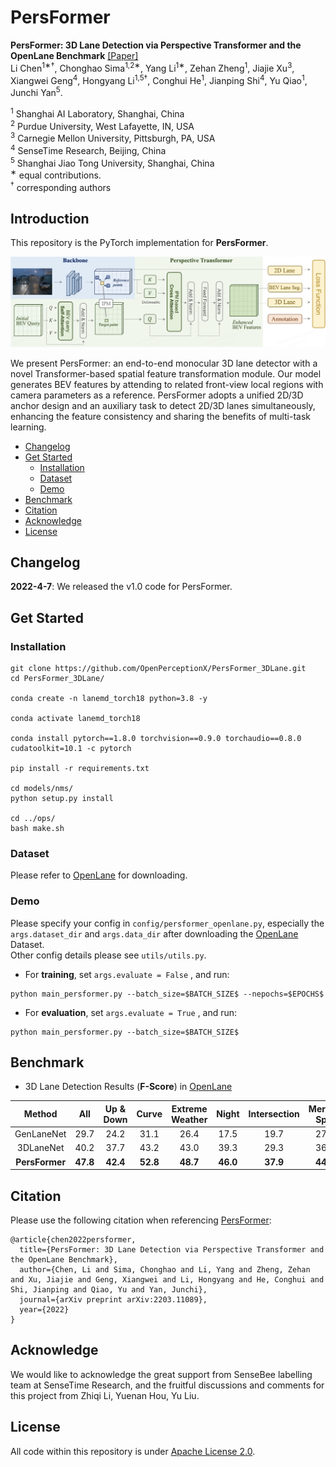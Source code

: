 # PersFormer
**PersFormer: 3D Lane Detection via Perspective Transformer and the OpenLane Benchmark** [[Paper]](https://arxiv.org/abs/2203.11089)  
Li Chen<sup>1∗†</sup>, Chonghao Sima<sup>1,2∗</sup>, Yang Li<sup>1∗</sup>, Zehan Zheng<sup>1</sup>, Jiajie Xu<sup>3</sup>, Xiangwei Geng<sup>4</sup>,  Hongyang Li<sup>1,5†</sup>, Conghui He<sup>1</sup>, Jianping Shi<sup>4</sup>, Yu Qiao<sup>1</sup>, Junchi Yan<sup>5</sup>.   
  
<sup>1</sup> Shanghai AI Laboratory, Shanghai, China  
<sup>2</sup> Purdue University, West Lafayette, IN, USA  
<sup>3</sup> Carnegie Mellon University, Pittsburgh, PA, USA  
<sup>4</sup> SenseTime Research, Beijing, China  
<sup>5</sup> Shanghai Jiao Tong University, Shanghai, China  
<sup>∗</sup> equal contributions.  
<sup>†</sup> corresponding authors  
  


## Introduction
  This repository is the PyTorch implementation for **PersFormer**.  
  
![](pipeline.png)  

We present PersFormer: an end-to-end monocular 3D lane detector with a novel Transformer-based spatial feature transformation module. Our model generates BEV features by attending to related front-view local regions with camera parameters as a reference. PersFormer adopts a unified 2D/3D anchor design and an auxiliary task to detect 2D/3D lanes simultaneously, enhancing the feature consistency and sharing the benefits of multi-task learning.
  
- [Changelog](#changelog)
- [Get Started](#get-started)
  - [Installation](#installation)
  - [Dataset](#dataset)
  - [Demo](#demo)
- [Benchmark](#benchmark)
- [Citation](#citation)
- [Acknowledge](#acknowledge)
- [License](#license)  
  
## Changelog
**2022-4-7**: We released the v1.0 code for PersFormer.  

## Get Started
  
### Installation
```
git clone https://github.com/OpenPerceptionX/PersFormer_3DLane.git
cd PersFormer_3DLane/

conda create -n lanemd_torch18 python=3.8 -y

conda activate lanemd_torch18

conda install pytorch==1.8.0 torchvision==0.9.0 torchaudio==0.8.0 cudatoolkit=10.1 -c pytorch

pip install -r requirements.txt

cd models/nms/
python setup.py install

cd ../ops/
bash make.sh
```
  
### Dataset
Please refer to [OpenLane](https://github.com/OpenPerceptionX/OpenLane) for downloading.

### Demo 
Please specify your config in `config/persformer_openlane.py`, especially the `args.dataset_dir` and `args.data_dir` after downloading the [OpenLane](https://github.com/OpenPerceptionX/OpenLane) Dataset.  
Other config details please see `utils/utils.py`.  
- For **training**, set `args.evaluate = False` , and run:  
```
python main_persformer.py --batch_size=$BATCH_SIZE$ --nepochs=$EPOCHS$
```
- For **evaluation**, set `args.evaluate = True` , and run:
```
python main_persformer.py --batch_size=$BATCH_SIZE$
``` 

## Benchmark
  - 3D Lane Detection Results (**F-Score**) in [OpenLane](https://github.com/OpenPerceptionX/OpenLane)
  
| Method     | All  | Up &<br>Down | Curve | Extreme<br>Weather | Night | Intersection | Merge&<br>Split |  
| :----:     |:----:|:----:|:----:|:----:|:----:|:----:|:----:|  
| GenLaneNet | 29.7 | 24.2 | 31.1 | 26.4 | 17.5 | 19.7 | 27.4 |  
| 3DLaneNet  | 40.2 | 37.7 | 43.2 | 43.0 | 39.3 | 29.3 | 36.5 |  
|**PersFormer**|**47.8**|**42.4**|**52.8**|**48.7**|**46.0**|**37.9**|**44.6**|  
  
## Citation
  Please use the following citation when referencing [PersFormer](https://arxiv.org/abs/2203.11089):

    @article{chen2022persformer,
      title={PersFormer: 3D Lane Detection via Perspective Transformer and the OpenLane Benchmark},
      author={Chen, Li and Sima, Chonghao and Li, Yang and Zheng, Zehan and Xu, Jiajie and Geng, Xiangwei and Li, Hongyang and He, Conghui and Shi, Jianping and Qiao, Yu and Yan, Junchi},
      journal={arXiv preprint arXiv:2203.11089},
      year={2022}
    }  

## Acknowledge
  We would like to acknowledge the great support from SenseBee labelling team at SenseTime Research, and the fruitful discussions and comments for this project from Zhiqi Li, Yuenan Hou, Yu Liu.


## License
  All code within this repository is under [Apache License 2.0](https://www.apache.org/licenses/LICENSE-2.0).